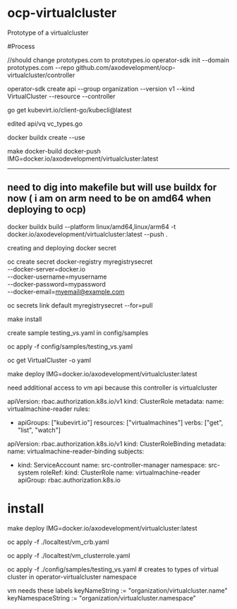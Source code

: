 # ocp-virtualcluster

Prototype of a virtualcluster

#Process

//should change prototypes.com to prototypes.io
operator-sdk init --domain prototypes.com --repo github.com/axodevelopment/ocp-virtualcluster/controller

operator-sdk create api --group organization --version v1 --kind VirtualCluster --resource --controller

go get kubevirt.io/client-go/kubecli@latest

edited api/vq vc_types.go

docker buildx create --use

make docker-build docker-push IMG=docker.io/axodevelopment/virtualcluster:latest

---

## need to dig into makefile but will use buildx for now ( i am on arm need to be on amd64 when deploying to ocp)

docker buildx build --platform linux/amd64,linux/arm64 -t docker.io/axodevelopment/virtualcluster:latest --push .

creating and deploying docker secret

oc create secret docker-registry myregistrysecret \
 --docker-server=docker.io \
 --docker-username=myusername \
 --docker-password=mypassword \
 --docker-email=myemail@example.com

oc secrets link default myregistrysecret --for=pull

make install

create sample testing_vs.yaml in config/samples

oc apply -f config/samples/testing_vs.yaml

oc get VirtualCluster <vcluster-name> -o yaml

make deploy IMG=docker.io/axodevelopment/virtualcluster:latest

need additional access to vm api because this controller is virtualcluster

apiVersion: rbac.authorization.k8s.io/v1
kind: ClusterRole
metadata:
name: virtualmachine-reader
rules:

- apiGroups: ["kubevirt.io"]
  resources: ["virtualmachines"]
  verbs: ["get", "list", "watch"]

apiVersion: rbac.authorization.k8s.io/v1
kind: ClusterRoleBinding
metadata:
name: virtualmachine-reader-binding
subjects:

- kind: ServiceAccount
  name: src-controller-manager
  namespace: src-system
  roleRef:
  kind: ClusterRole
  name: virtualmachine-reader
  apiGroup: rbac.authorization.k8s.io

# install

make deploy IMG=docker.io/axodevelopment/virtualcluster:latest

oc apply -f ./localtest/vm_crb.yaml

oc apply -f ./localtest/vm_clusterrole.yaml

oc apply -f ./config/samples/testing_vs.yaml # creates to types of virtual cluster in operator-virtualcluster namespace

vm needs these labels
keyNameString := "organization/virtualcluster.name"
keyNamespaceString := "organization/virtualcluster.namespace"
